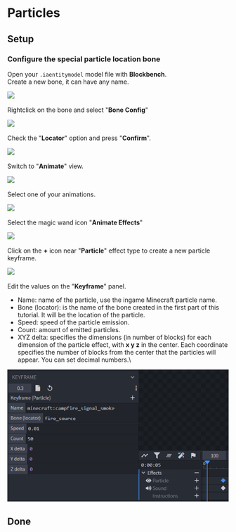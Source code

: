 # Particles

## Setup

### Configure the special particle location bone

Open your `.iaentitymodel` model file with **Blockbench**.\
Create a new bone, it can have any name.

![](<../../../.gitbook/assets/image (138).png>)

Rightclick on the bone and select "**Bone Config**"

![](<../../../.gitbook/assets/image (104).png>)

Check the "**Locator**" option and press "**Confirm**".

![](<../../../.gitbook/assets/image (103).png>)

Switch to "**Animate**" view.

![](<../../../.gitbook/assets/image (122).png>)

Select one of your animations.

![](<../../../.gitbook/assets/image (171).png>)

Select the magic wand icon "**Animate Effects**"

![](<../../../.gitbook/assets/image (47).png>)

Click on the **+** icon near "**Particle**" effect type to create a new particle keyframe.

![](<../../../.gitbook/assets/image (95).png>)

Edit the values on the "**Keyframe**" panel.

* Name: name of the particle, use the ingame Minecraft particle name.
* Bone (locator): is the name of the bone created in the first part of this tutorial. It will be the location of the particle.
* Speed: speed of the particle emission.
* Count: amount of emitted particles.
* XYZ delta: specifies the dimensions (in number of blocks) for each dimension of the particle effect, with **x y z** in the center. Each coordinate specifies the number of blocks from the center that the particles will appear. You can set decimal numbers.\


![](<../../../.gitbook/assets/image (106) (1).png>)

## Done

